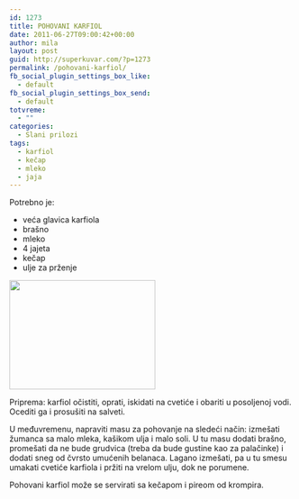 ```yaml
---
id: 1273
title: POHOVANI KARFIOL
date: 2011-06-27T09:00:42+00:00
author: mila
layout: post
guid: http://superkuvar.com/?p=1273
permalink: /pohovani-karfiol/
fb_social_plugin_settings_box_like:
  - default
fb_social_plugin_settings_box_send:
  - default
totvreme:
  - ""
categories:
  - Slani prilozi
tags:
  - karfiol
  - kečap
  - mleko
  - jaja
---
```

Potrebno je:

  * veća glavica karfiola
  * brašno
  * mleko
  * 4 jajeta
  * kečap
  * ulje za prženje

<img class="alignnone size-full wp-image-1275" title="pohovanikarfiol" src="//superkuvar.com/wp-content/uploads/2011/06/pohovanikarfiol.jpg" alt="" width="259" height="194" /> 

Priprema: karfiol očistiti, oprati, iskidati na cvetiće i obariti u posoljenoj vodi. Ocediti ga i prosušiti na salveti.

U međuvremenu, napraviti masu za pohovanje na sledeći način: izmešati žumanca sa malo mleka, kašikom ulja i malo soli. U tu masu dodati brašno, promešati da ne bude grudvica (treba da bude gustine kao za palačinke) i dodati sneg od čvrsto umućenih belanaca. Lagano izmešati, pa u tu smesu umakati cvetiće karfiola i pržiti na vrelom ulju, dok ne porumene.

Pohovani karfiol može se servirati sa kečapom i pireom od krompira.